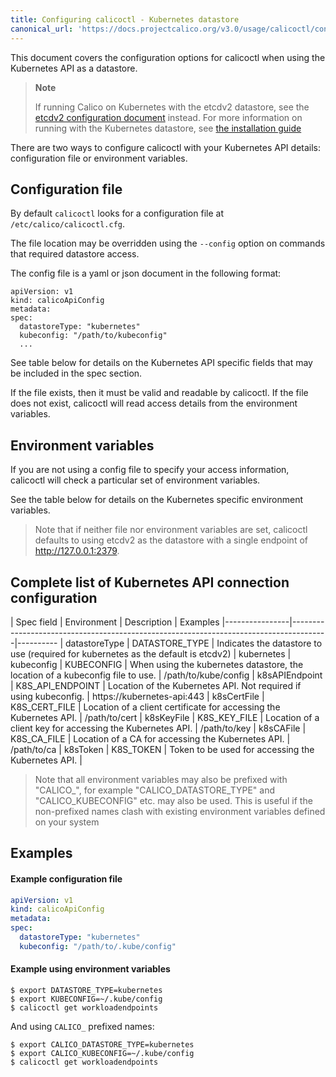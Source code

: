 ```yaml
---
title: Configuring calicoctl - Kubernetes datastore 
canonical_url: 'https://docs.projectcalico.org/v3.0/usage/calicoctl/configure/kdd'
---
```


This document covers the configuration options for calicoctl when using the Kubernetes API as a datastore.  

> **Note**
>
> If running Calico on Kubernetes with the etcdv2 datastore, see the [etcdv2 configuration document](etcdv2) instead.
> For more information on running with the Kubernetes datastore, see [the installation guide](/{{page.version}}/getting-started/kubernetes/installation/hosted/kubernetes-datastore/)

There are two ways to configure calicoctl with your Kubernetes API details: 
configuration file or environment variables.

## Configuration file 

By default `calicoctl` looks for a configuration file at `/etc/calico/calicoctl.cfg`.

The file location may be overridden using the `--config` option on commands that required
datastore access.

The config file is a yaml or json document in the following format:

```
apiVersion: v1
kind: calicoApiConfig
metadata:
spec:
  datastoreType: "kubernetes"
  kubeconfig: "/path/to/kubeconfig"
  ...
```

See table below for details on the Kubernetes API specific fields that may be included in
the spec section.

If the file exists, then it must be valid and readable by calicoctl.  If the file
does not exist, calicoctl will read access details from the environment variables.

## Environment variables

If you are not using a config file to specify your access information, calicoctl
will check a particular set of environment variables.

See the table below for details on the Kubernetes specific environment variables.

> Note that if neither file nor environment variables are set, calicoctl defaults to
> using etcdv2 as the datastore with a single endpoint of http://127.0.0.1:2379.

## Complete list of Kubernetes API connection configuration

| Spec field     | Environment      | Description                                                        | Examples
|----------------|---------------------------------------------------------------------------------------|----------
| datastoreType  | DATASTORE_TYPE   | Indicates the datastore to use (required for kubernetes as the default is etcdv2) | kubernetes
| kubeconfig     | KUBECONFIG       | When using the kubernetes datastore, the location of a kubeconfig file to use. | /path/to/kube/config 
| k8sAPIEndpoint | K8S_API_ENDPOINT | Location of the Kubernetes API.  Not required if using kubeconfig. | https://kubernetes-api:443 
| k8sCertFile    | K8S_CERT_FILE    | Location of a client certificate for accessing the Kubernetes API. | /path/to/cert 
| k8sKeyFile     | K8S_KEY_FILE     | Location of a client key for accessing the Kubernetes API.         | /path/to/key 
| k8sCAFile      | K8S_CA_FILE      | Location of a CA for accessing the Kubernetes API.                 | /path/to/ca 
| k8sToken       | K8S_TOKEN        | Token to be used for accessing the Kubernetes API.                 |  

> Note that all environment variables may also be prefixed with "CALICO_", for 
> example "CALICO_DATASTORE_TYPE" and "CALICO_KUBECONFIG" etc. may also be used.
> This is useful if the non-prefixed names clash with existing environment
> variables defined on your system

## Examples

#### Example configuration file

```yaml
apiVersion: v1
kind: calicoApiConfig
metadata:
spec:
  datastoreType: "kubernetes"
  kubeconfig: "/path/to/.kube/config"
```

#### Example using environment variables 

```shell
$ export DATASTORE_TYPE=kubernetes 
$ export KUBECONFIG=~/.kube/config 
$ calicoctl get workloadendpoints
```

And using `CALICO_` prefixed names:

```shell
$ export CALICO_DATASTORE_TYPE=kubernetes 
$ export CALICO_KUBECONFIG=~/.kube/config 
$ calicoctl get workloadendpoints
```
